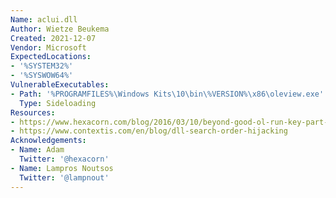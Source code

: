 ```yaml
---
Name: aclui.dll
Author: Wietze Beukema
Created: 2021-12-07
Vendor: Microsoft
ExpectedLocations:
- '%SYSTEM32%'
- '%SYSWOW64%'
VulnerableExecutables:
- Path: '%PROGRAMFILES%\Windows Kits\10\bin\%VERSION%\x86\oleview.exe'
  Type: Sideloading
Resources:
- https://www.hexacorn.com/blog/2016/03/10/beyond-good-ol-run-key-part-36/
- https://www.contextis.com/en/blog/dll-search-order-hijacking
Acknowledgements:
- Name: Adam
  Twitter: '@hexacorn'
- Name: Lampros Noutsos
  Twitter: '@lampnout'
---
```


